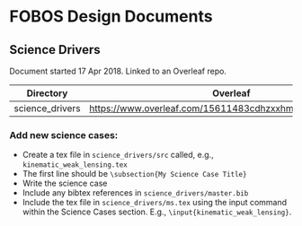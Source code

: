 
# FOBOS Design Documents

## Science Drivers

Document started 17 Apr 2018.  Linked to an Overleaf repo.

| Directory             | Overleaf |
| --------------------- | ------------- |
| science_drivers | https://www.overleaf.com/15611483cdhzxxhmcbps#/59306618/ |

### Add new science cases:

* Create a tex file in `science_drivers/src` called, e.g., `kinematic_weak_lensing.tex`
* The first line should be `\subsection{My Science Case Title}`
* Write the science case
* Include any bibtex references in `science_drivers/master.bib`
* Include the tex file in `science_drivers/ms.tex` using the input command within the Science Cases section.  E.g., `\input{kinematic_weak_lensing}`.

